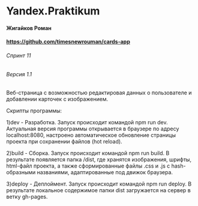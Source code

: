 # Yandex.Praktikum
#### Жигайков Роман
#### https://github.com/timesnewrouman/cards-app
###### Спринт 11
###### Версия 1.1

Веб-страница с возможностью редактировая данных о пользователе и добавлении карточек с изображением.

Скрипты программы:

1)dev - Разработка. Запуск происходит командой npm run dev. Актуальная версия программы открывается в браузере по адресу localhost:8080, настроено автоматическое обновление страницы проекта при сохранении файлов (hot reload).

2)build - Сборка. Запуск происходит командой npm run build. В результате появляется папка /dist, где хранятся изображения, шрифты, html-файл проекта, а также сформированные файлы .css и .js с hash-образными названиями, адаптированные под движок браузера.

3)deploy - Деплоймент. Запуск происходит командой npm run deploy. В результате локальное содержимое папки dist загружается на сервер в ветку gh-pages.
